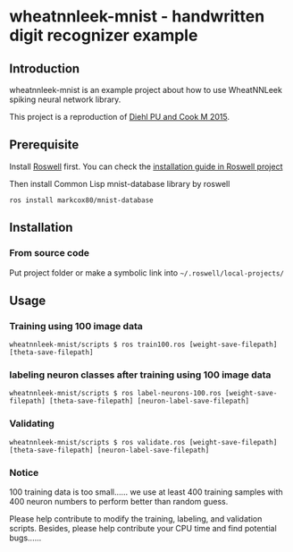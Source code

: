 # wheatnnleek-mnist - handwritten digit recognizer example
## Introduction
wheatnnleek-mnist is an example project about how to use WheatNNLeek spiking neural network library.

This project is a reproduction of [Diehl PU and Cook M 2015](https://www.frontiersin.org/articles/10.3389/fncom.2015.00099/full).

## Prerequisite
Install [Roswell](https://github.com/roswell/roswell) first.
You can check the [installation guide in Roswell project](https://github.com/roswell/roswell/wiki/Installation)

Then install Common Lisp mnist-database library by roswell
```shell
ros install markcox80/mnist-database
```
## Installation
### From source code
Put project folder or make a symbolic link into ```~/.roswell/local-projects/```

## Usage
### Training using 100 image data
```shell
wheatnnleek-mnist/scripts $ ros train100.ros [weight-save-filepath] [theta-save-filepath]
```
### labeling neuron classes after training using 100 image data
```shell
wheatnnleek-mnist/scripts $ ros label-neurons-100.ros [weight-save-filepath] [theta-save-filepath] [neuron-label-save-filepath]
```
### Validating
```shell
wheatnnleek-mnist/scripts $ ros validate.ros [weight-save-filepath] [theta-save-filepath] [neuron-label-save-filepath]
```
### Notice
100 training data is too small...... we use at least 400 training samples with 400 neuron numbers to perform better than random guess. 

Please help contribute to modify the training, labeling, and validation scripts. 
Besides, please help contribute your CPU time and find potential bugs......
